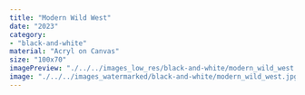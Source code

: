 ```yaml
---
title: "Modern Wild West"
date: "2023"
category: 
- "black-and-white"
material: "Acryl on Canvas"
size: "100x70"
imagePreview: "./../../images_low_res/black-and-white/modern_wild_west.jpg"
image: "./../../images_watermarked/black-and-white/modern_wild_west.jpg"
---
```


